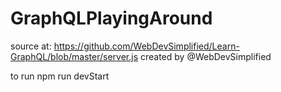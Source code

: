 # GraphQLPlayingAround
source at: https://github.com/WebDevSimplified/Learn-GraphQL/blob/master/server.js
created by @WebDevSimplified

to run 
npm run devStart
